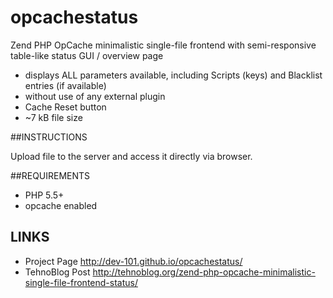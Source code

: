 # opcachestatus
Zend PHP OpCache minimalistic single-file frontend with semi-responsive table-like status GUI / overview page

* displays ALL parameters available, including Scripts (keys) and Blacklist entries (if available)
* without use of any external plugin
* Cache Reset button
* ~7 kB file size

##INSTRUCTIONS

Upload file to the server and access it directly via browser.

##REQUIREMENTS

* PHP 5.5+
* opcache enabled

## LINKS

* Project Page http://dev-101.github.io/opcachestatus/
* TehnoBlog Post http://tehnoblog.org/zend-php-opcache-minimalistic-single-file-frontend-status/
